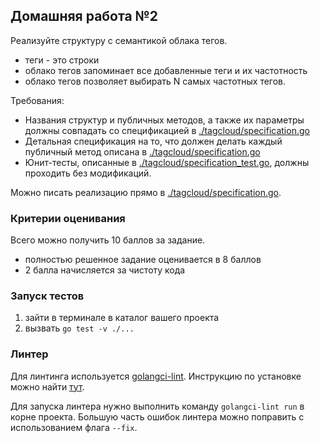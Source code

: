 ## Домашняя работа №2

Реализуйте структуру с семантикой облака тегов.
- теги - это строки
- облако тегов запоминает все добавленные теги и их частотность
- облако тегов позволяет выбирать N самых частотных тегов.

Требования:
- Названия структур и публичных методов, а также их параметры должны совпадать со спецификацией в [./tagcloud/specification.go](./tagcloud/specification.go)
- Детальная спецификация на то, что должен делать каждый публичный метод описана в [./tagcloud/specification.go](./tagcloud/specification.go)
- Юнит-тесты, описанные в [./tagcloud/specification_test.go](./tagcloud/specification_test.go), должны проходить без модификаций.

Можно писать реализацию прямо в [./tagcloud/specification.go](./tagcloud/specification.go).

### Критерии оценивания

Всего можно получить 10 баллов за задание.
- полностью решенное задание оценивается в 8 баллов
- 2 балла начисляется за чистоту кода

### Запуск тестов

1. зайти в терминале в каталог вашего проекта
2. вызвать ```go test -v ./...```

### Линтер

Для линтинга используется [golangci-lint](https://golangci-lint.run/).
Инструкцию по установке можно найти [тут](https://golangci-lint.run/usage/install/).

Для запуска линтера нужно выполнить команду `golangci-lint run` в корне проекта.
Большую часть ошибок линтера можно поправить с использованием флага `--fix`.

